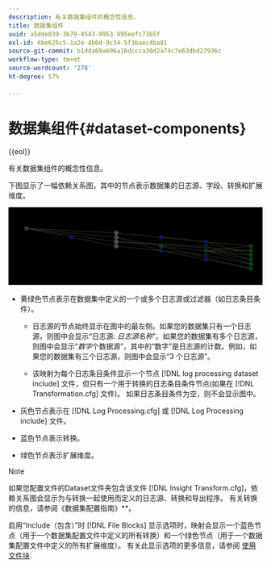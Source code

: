 ```yaml
---
description: 有关数据集组件的概念性信息。
title: 数据集组件
uuid: a5dde039-3b79-4543-9953-995eefc73b5f
exl-id: 6be625c5-1a2e-4b0d-9c34-5f3baec4ba81
source-git-commit: b1dda69a606a16dccca30d2a74c7e63dbd27936c
workflow-type: tm+mt
source-wordcount: '278'
ht-degree: 57%

---
```


# 数据集组件{#dataset-components}

{{eol}}

有关数据集组件的概念性信息。

下图显示了一幅依赖关系图，其中的节点表示数据集的日志源、字段、转换和扩展维度。

![](assets/vis_DependencyMap.png)

* 黄绿色节点表示在数据集中定义的一个或多个日志源或过滤器（如日志条目条件）。

   * 日志源的节点始终显示在图中的最左侧。如果您的数据集只有一个日志源，则图中会显示“日志源: *日志源名称*”。如果您的数据集有多个日志源，则图中会显示“*数字*&#x200B;个数据源”，其中的“数字”是日志源的计数。例如，如果您的数据集有三个日志源，则图中会显示“3 个日志源”。

   * 该映射为每个日志条目条件显示一个节点 [!DNL log processing dataset include] 文件，但只有一个用于转换的日志条目条件节点(如果在 [!DNL Transformation.cfg] 文件)。 如果日志条目条件为空，则不会显示图中。

* 灰色节点表示在 [!DNL Log Processing.cfg] 或 [!DNL Log Processing include] 文件。

* 蓝色节点表示转换。
* 绿色节点表示扩展维度。

>[!NOTE]
>
>如果您配置文件的Dataset文件夹包含该文件 [!DNL Insight Transform.cfg]，依赖关系图会显示为与转换一起使用而定义的日志源、转换和导出程序。 有关转换的信息，请参阅《数据集配置指南》**。

启用“Include（包含）”时 [!DNL File Blocks] 显示选项时，映射会显示一个蓝色节点（用于一个数据集配置文件中定义的所有转换）和一个绿色节点（用于一个数据集配置文件中定义的所有扩展维度）。 有关此显示选项的更多信息，请参阅 [使用文件块](../../../../../home/c-get-started/c-admin-intrf/c-dataset-mgrs/c-dep-maps/c-wkg-file-blocks.md#concept-3652bbabfbd34449a5f842d8aa598efc).
